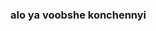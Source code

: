 ### alo ya voobshe konchennyi

<!---
notsickbutfunni/notsickbutfunni is a ✨ special ✨ repository because its `README.md` (this file) appears on your GitHub profile.
You can click the Preview link to take a look at your changes.
--->
